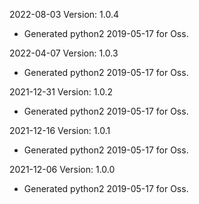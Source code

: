 2022-08-03 Version: 1.0.4
- Generated python2 2019-05-17 for Oss.

2022-04-07 Version: 1.0.3
- Generated python2 2019-05-17 for Oss.

2021-12-31 Version: 1.0.2
- Generated python2 2019-05-17 for Oss.

2021-12-16 Version: 1.0.1
- Generated python2 2019-05-17 for Oss.

2021-12-06 Version: 1.0.0
- Generated python2 2019-05-17 for Oss.

